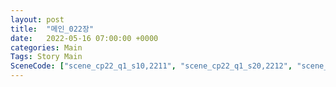 ```yaml
---
layout: post
title:  "메인_022장"
date:   2022-05-16 07:00:00 +0000
categories: Main
Tags: Story Main
SceneCode: ["scene_cp22_q1_s10,2211", "scene_cp22_q1_s20,2212", "scene_cp22_q2_s10,2221", "scene_cp22_q2_s20,2222", "scene_cp22_q3_s10,2231", "scene_cp22_q3_s20,2232", "scene_cp22_q4_s10,2241", "scene_cp22_q4_s20,2242", "scene_cp22_q4_s30,2243"]
---
```

